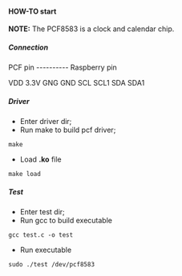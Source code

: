 #### HOW-TO start

**NOTE:** The PCF8583 is a clock and calendar chip. 

##### Connection

PCF pin ---------- Raspberry pin

VDD                 3.3V
GNG                 GND
SCL                 SCL1
SDA                 SDA1

##### Driver

- Enter driver dir;
- Run make to build pcf driver;

```
make
```
- Load **.ko** file
```
make load
```

##### Test

- Enter test dir;
- Run gcc to build executable
```
gcc test.c -o test
```
- Run executable
```
sudo ./test /dev/pcf8583
```

